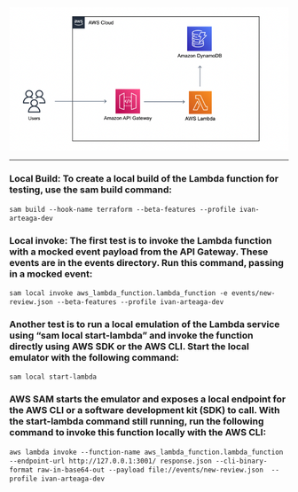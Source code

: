 <div align="center">
<img src="images/http-lambda-dynamo.png" width="700" />
</div>

---

### **Local Build: To create a local build of the Lambda function for testing, use the sam build command:**

```
sam build --hook-name terraform --beta-features --profile ivan-arteaga-dev
```

### **Local invoke: The first test is to invoke the Lambda function with a mocked event payload from the API Gateway. These events are in the events directory. Run this command, passing in a mocked event:**

```
sam local invoke aws_lambda_function.lambda_function -e events/new-review.json --beta-features --profile ivan-arteaga-dev
```

### **Another test is to run a local emulation of the Lambda service using “sam local start-lambda” and invoke the function directly using AWS SDK or the AWS CLI. Start the local emulator with the following command:**

```
sam local start-lambda
```

### **AWS SAM starts the emulator and exposes a local endpoint for the AWS CLI or a software development kit (SDK) to call. With the start-lambda command still running, run the following command to invoke this function locally with the AWS CLI:**

```
aws lambda invoke --function-name aws_lambda_function.lambda_function --endpoint-url http://127.0.0.1:3001/ response.json --cli-binary-format raw-in-base64-out --payload file://events/new-review.json  --profile ivan-arteaga-dev
```
